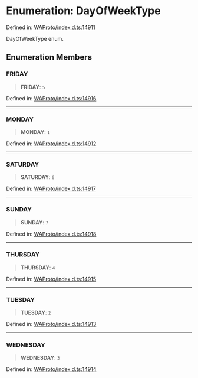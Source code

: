 # Enumeration: DayOfWeekType

Defined in: [WAProto/index.d.ts:14911](https://github.com/Riders004/Tv/blob/3d6aaf6f3efb499dc9d0ca82bb24083bb45a8478/WAProto/index.d.ts#L14911)

DayOfWeekType enum.

## Enumeration Members

### FRIDAY

> **FRIDAY**: `5`

Defined in: [WAProto/index.d.ts:14916](https://github.com/Riders004/Tv/blob/3d6aaf6f3efb499dc9d0ca82bb24083bb45a8478/WAProto/index.d.ts#L14916)

***

### MONDAY

> **MONDAY**: `1`

Defined in: [WAProto/index.d.ts:14912](https://github.com/Riders004/Tv/blob/3d6aaf6f3efb499dc9d0ca82bb24083bb45a8478/WAProto/index.d.ts#L14912)

***

### SATURDAY

> **SATURDAY**: `6`

Defined in: [WAProto/index.d.ts:14917](https://github.com/Riders004/Tv/blob/3d6aaf6f3efb499dc9d0ca82bb24083bb45a8478/WAProto/index.d.ts#L14917)

***

### SUNDAY

> **SUNDAY**: `7`

Defined in: [WAProto/index.d.ts:14918](https://github.com/Riders004/Tv/blob/3d6aaf6f3efb499dc9d0ca82bb24083bb45a8478/WAProto/index.d.ts#L14918)

***

### THURSDAY

> **THURSDAY**: `4`

Defined in: [WAProto/index.d.ts:14915](https://github.com/Riders004/Tv/blob/3d6aaf6f3efb499dc9d0ca82bb24083bb45a8478/WAProto/index.d.ts#L14915)

***

### TUESDAY

> **TUESDAY**: `2`

Defined in: [WAProto/index.d.ts:14913](https://github.com/Riders004/Tv/blob/3d6aaf6f3efb499dc9d0ca82bb24083bb45a8478/WAProto/index.d.ts#L14913)

***

### WEDNESDAY

> **WEDNESDAY**: `3`

Defined in: [WAProto/index.d.ts:14914](https://github.com/Riders004/Tv/blob/3d6aaf6f3efb499dc9d0ca82bb24083bb45a8478/WAProto/index.d.ts#L14914)

